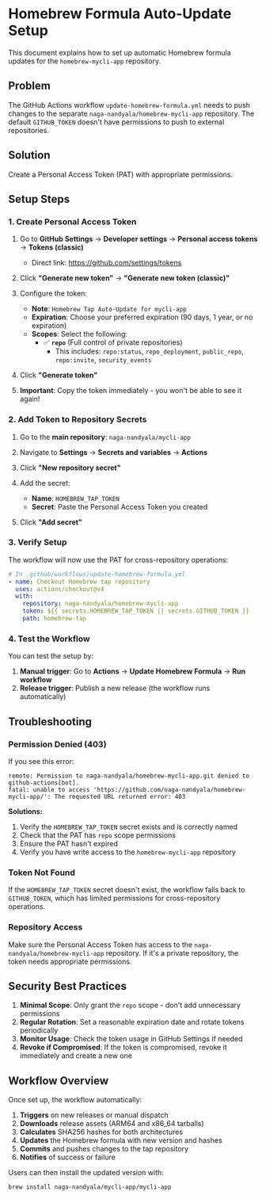 # Homebrew Formula Auto-Update Setup

This document explains how to set up automatic Homebrew formula updates for the `homebrew-mycli-app` repository.

## Problem

The GitHub Actions workflow `update-homebrew-formula.yml` needs to push changes to the separate `naga-nandyala/homebrew-mycli-app` repository. The default `GITHUB_TOKEN` doesn't have permissions to push to external repositories.

## Solution

Create a Personal Access Token (PAT) with appropriate permissions.

## Setup Steps

### 1. Create Personal Access Token

1. Go to **GitHub Settings** → **Developer settings** → **Personal access tokens** → **Tokens (classic)**
   - Direct link: https://github.com/settings/tokens

2. Click **"Generate new token"** → **"Generate new token (classic)"**

3. Configure the token:
   - **Note**: `Homebrew Tap Auto-Update for mycli-app`
   - **Expiration**: Choose your preferred expiration (90 days, 1 year, or no expiration)
   - **Scopes**: Select the following:
     - ✅ **`repo`** (Full control of private repositories)
       - This includes: `repo:status`, `repo_deployment`, `public_repo`, `repo:invite`, `security_events`

4. Click **"Generate token"**

5. **Important**: Copy the token immediately - you won't be able to see it again!

### 2. Add Token to Repository Secrets

1. Go to the **main repository**: `naga-nandyala/mycli-app`

2. Navigate to **Settings** → **Secrets and variables** → **Actions**

3. Click **"New repository secret"**

4. Add the secret:
   - **Name**: `HOMEBREW_TAP_TOKEN`
   - **Secret**: Paste the Personal Access Token you created

5. Click **"Add secret"**

### 3. Verify Setup

The workflow will now use the PAT for cross-repository operations:

```yaml
# In .github/workflows/update-homebrew-formula.yml
- name: Checkout Homebrew tap repository
  uses: actions/checkout@v4
  with:
    repository: naga-nandyala/homebrew-mycli-app
    token: ${{ secrets.HOMEBREW_TAP_TOKEN || secrets.GITHUB_TOKEN }}
    path: homebrew-tap
```

### 4. Test the Workflow

You can test the setup by:

1. **Manual trigger**: Go to **Actions** → **Update Homebrew Formula** → **Run workflow**
2. **Release trigger**: Publish a new release (the workflow runs automatically)

## Troubleshooting

### Permission Denied (403)

If you see this error:
```
remote: Permission to naga-nandyala/homebrew-mycli-app.git denied to github-actions[bot].
fatal: unable to access 'https://github.com/naga-nandyala/homebrew-mycli-app/': The requested URL returned error: 403
```

**Solutions:**
1. Verify the `HOMEBREW_TAP_TOKEN` secret exists and is correctly named
2. Check that the PAT has `repo` scope permissions
3. Ensure the PAT hasn't expired
4. Verify you have write access to the `homebrew-mycli-app` repository

### Token Not Found

If the `HOMEBREW_TAP_TOKEN` secret doesn't exist, the workflow falls back to `GITHUB_TOKEN`, which has limited permissions for cross-repository operations.

### Repository Access

Make sure the Personal Access Token has access to the `naga-nandyala/homebrew-mycli-app` repository. If it's a private repository, the token needs appropriate permissions.

## Security Best Practices

1. **Minimal Scope**: Only grant the `repo` scope - don't add unnecessary permissions
2. **Regular Rotation**: Set a reasonable expiration date and rotate tokens periodically
3. **Monitor Usage**: Check the token usage in GitHub Settings if needed
4. **Revoke if Compromised**: If the token is compromised, revoke it immediately and create a new one

## Workflow Overview

Once set up, the workflow automatically:

1. **Triggers** on new releases or manual dispatch
2. **Downloads** release assets (ARM64 and x86_64 tarballs)
3. **Calculates** SHA256 hashes for both architectures
4. **Updates** the Homebrew formula with new version and hashes
5. **Commits** and pushes changes to the tap repository
6. **Notifies** of success or failure

Users can then install the updated version with:
```bash
brew install naga-nandyala/mycli-app/mycli-app
```
